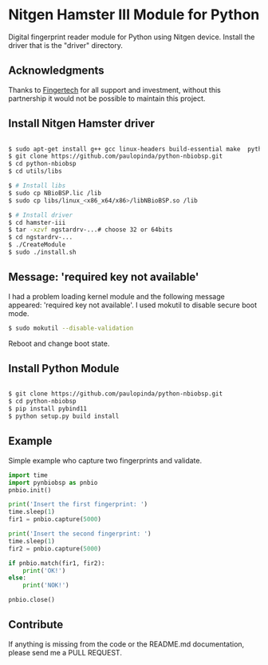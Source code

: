 # Nitgen Hamster III Module for Python

Digital fingerprint reader module for Python using Nitgen device.
Install the driver that is the "driver" directory.

## Acknowledgments

Thanks to [Fingertech](http://www.fingertech.com.br) for all support and investment,
without this partnership it would not be possible to maintain this project.


## Install Nitgen Hamster driver

```bash

$ sudo apt-get install g++ gcc linux-headers build-essential make  python-dev autotools-dev libicu-dev libbz2-dev
$ git clone https://github.com/paulopinda/python-nbiobsp.git
$ cd python-nbiobsp
$ cd utils/libs

$ # Install libs
$ sudo cp NBioBSP.lic /lib
$ sudo cp libs/linux_<x86_x64/x86>/libNBioBSP.so /lib

$ # Install driver
$ cd hamster-iii
$ tar -xzvf ngstardrv-...# choose 32 or 64bits
$ cd ngstardrv-...
$ ./CreateModule
$ sudo ./install.sh

```

## Message: 'required key not available'

I had a problem loading kernel module and the following message appeared: 
'required key not available'. I used mokutil to disable secure boot mode.

```bash
$ sudo mokutil --disable-validation
```

Reboot and change boot state.


## Install Python Module

```bash

$ git clone https://github.com/paulopinda/python-nbiobsp.git
$ cd python-nbiobsp
$ pip install pybind11
$ python setup.py build install

```

## Example

Simple example who capture two fingerprints and validate.

```python
import time
import pynbiobsp as pnbio
pnbio.init()

print('Insert the first fingerprint: ')
time.sleep(1)
fir1 = pnbio.capture(5000)

print('Insert the second fingerprint: ')
time.sleep(1)
fir2 = pnbio.capture(5000)

if pnbio.match(fir1, fir2):
    print('OK!')
else:
    print('NOK!')

pnbio.close()
```

## Contribute

If anything is missing from the code or the README.md documentation, please send me a PULL REQUEST.